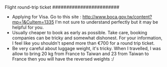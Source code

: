 Flight round-trip ticket
########################

* Applying for Visa. Go to this site : http://www.boca.gov.tw/content?mp=1&CuItem=1335 I'm not sure to understand perfectly but it may be helpful for you.
* Usually cheaper to book as early as possible. Take care, booking companies can be tricky and somewhat dishonest. For your information, I feel like you shouldn't spend more than €700 for a round trip ticket.
* Be very careful about luggage weight, it's tricky. When I travelled, I was allow to bring 20 kg from France to Taiwan and 23 from Taiwan to France then you will have the reversed weights :/ 
